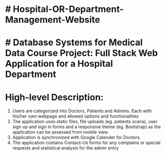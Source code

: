 # # Hospital-OR-Department-Management-Website
# # Database Systems for Medical Data Course Project: Full Stack Web Application for a Hospital Department

# High-level Description:
1) Users are categorized into Doctors, Patients and Admins. Each with his/her own webpage and allowed options and functionalities
2) The application uses static files, file uploads (eg. patients scans), user sign up and sign in forms and a responsive theme (eg. Bootstrap) as the application can be assessed from mobile view.
3) Application is synchronized with Google Calender for Doctors.
4) The application contains Contact-Us forms for any complains or special requests and statistical analysis for the admin entry
